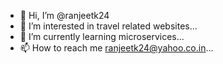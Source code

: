 - 👋 Hi, I’m @ranjeetk24
- 👀 I’m interested in travel related websites...
- 🌱 I’m currently learning microservices...
- 📫 How to reach me ranjeetk24@yahoo.co.in...

<!---
ranjeetk24/ranjeetk24 is a ✨ special ✨ repository because its `README.md` (this file) appears on your GitHub profile.
You can click the Preview link to take a look at your changes.
--->
